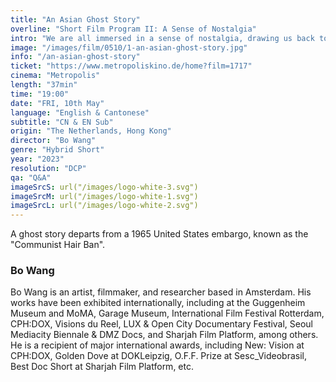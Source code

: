 ```yaml
---
title: "An Asian Ghost Story"
overline: "Short Film Program II: A Sense of Nostalgia"
intro: "We are all immersed in a sense of nostalgia, drawing us back to certain moments of memories. It becomes a site of preservation through essayistic moving images, portraying emotions, kinship and in-betweenness."
image: "/images/film/0510/1-an-asian-ghost-story.jpg"
info: "/an-asian-ghost-story"
ticket: "https://www.metropoliskino.de/home?film=1717"
cinema: "Metropolis"
length: "37min"
time: "19:00"
date: "FRI, 10th May"
language: "English & Cantonese"
subtitle: "CN & EN Sub"
origin: "The Netherlands, Hong Kong"
director: "Bo Wang"
genre: "Hybrid Short"
year: "2023"
resolution: "DCP"
qa: "Q&A"
imageSrcS: url("/images/logo-white-3.svg")
imageSrcM: url("/images/logo-white-1.svg")
imageSrcL: url("/images/logo-white-2.svg")
---
```


A ghost story departs from a 1965 United States embargo, known as the "Communist Hair Ban".

### Bo Wang
Bo Wang is an artist, filmmaker, and researcher based in Amsterdam. His works have been exhibited internationally, including at the Guggenheim Museum and MoMA, Garage Museum, International Film Festival Rotterdam, CPH:DOX, Visions du Reel, LUX & Open City Documentary Festival, Seoul Mediacity Biennale & DMZ Docs, and Sharjah Film Platform, among others. He is a recipient of major international awards, including New: Vision at CPH:DOX, Golden Dove at DOKLeipzig, O.F.F. Prize at Sesc_Videobrasil, Best Doc Short at Sharjah Film Platform, etc.


